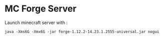 MC Forge Server
===============

Launch minecraft server with :

`java -Xms6G -Xmx6G -jar forge-1.12.2-14.23.1.2555-universal.jar nogui`